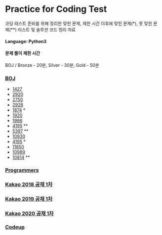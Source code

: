 # Practice for Coding Test
코딩 테스트 준비를 위해 정리한 맞힌 문제, 제한 시간 이후에 맞힌 문제\(\*\), 못 맞힌 문제(**) 리스트 및 솔루션 코드 정리 자료

#### Language: Python3

#### 문제 풀이 제한 시간
BOJ / Bronze - 20분, Silver - 30분, Gold - 50분

### [BOJ](https://www.acmicpc.net/)
- [1427](BOJ/1427.py)
- [2920](BOJ/2920.py)
- [2750](BOJ/2750.py)
- [2928](BOJ/2798.py)
- [1874](BOJ/1874.py) *
- [1920](BOJ/1920.py) 
- [1966](BOJ/1966.py)
- [4195](BOJ/4195.py) **
- [5397](BOJ/5397.py) ** 
- [10930](BOJ/10930.py) 
- [4195](BOJ/4195.py) *
- [11650](BOJ/11650.py)
- [10989](BOJ/10989.py)
- [10814](BOJ/10814.py) **

### [Programmers](https://programmers.co.kr/)

### [Kakao 2018 공채 1차](https://tech.kakao.com/2017/09/27/kakao-blind-recruitment-round-1/)

### [Kakao 2019 공채 1차](https://tech.kakao.com/2018/09/21/kakao-blind-recruitment-for2019-round-1/)

### [Kakao 2020 공채 1차](https://tech.kakao.com/2019/10/02/kakao-blind-recruitment-2020-round1/)

### [Codeup](https://codeup.kr/problemsetsol.php)
